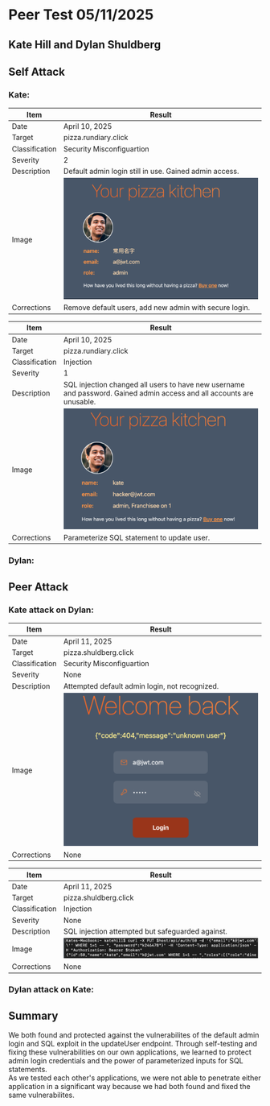 # Peer Test 05/11/2025
## Kate Hill and Dylan Shuldberg

## Self Attack
### Kate:
| Item | Result|
| --- | --- |
| Date | April 10, 2025 |
| Target | pizza.rundiary.click |
| Classification | Security Misconfiguartion |
| Severity | 2 |
| Description | Default admin login still in use. Gained admin access. |
| Image | ![attack 1](attack1.png) |
| Corrections | Remove default users, add new admin with secure login. |

| Item | Result|
| --- | --- |
| Date | April 10, 2025 |
| Target | pizza.rundiary.click |
| Classification | Injection |
| Severity | 1 |
| Description | SQL injection changed all users to have new username and password. Gained admin access and all accounts are unusable. |
| Image | ![attack 2](attack2.png) |
| Corrections | Parameterize SQL statement to update user. |

### Dylan:

## Peer Attack
### Kate attack on Dylan:
| Item | Result|
| --- | --- |
| Date | April 11, 2025 |
| Target | pizza.shuldberg.click |
| Classification | Security Misconfiguartion |
| Severity | None |
| Description | Attempted default admin login, not recognized. |
| Image | ![attack 3](attack3.png) |
| Corrections | None |

| Item | Result|
| --- | --- |
| Date | April 11, 2025 |
| Target | pizza.shuldberg.click |
| Classification | Injection |
| Severity | None |
| Description | SQL injection attempted but safeguarded against. |
| Image | ![attack 4](attack4.png) |
| Corrections | None |

### Dylan attack on Kate:

## Summary
We both found and protected against the vulnerabilites of the default admin login and SQL exploit in the updateUser endpoint. Through self-testing and fixing these vulnerabilities on our own applications, we learned to protect admin login credentials and the power of parameterized inputs for SQL statements.  
As we tested each other's applications, we were not able to penetrate either application in a significant way because we had both found and fixed the same vulnerabilites.